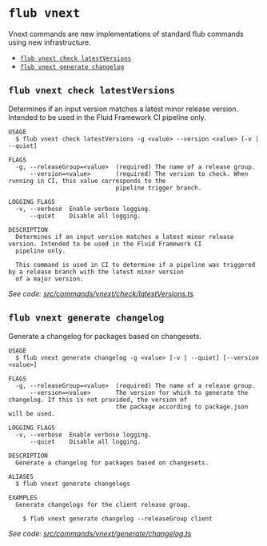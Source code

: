 `flub vnext`
============

Vnext commands are new implementations of standard flub commands using new infrastructure.

* [`flub vnext check latestVersions`](#flub-vnext-check-latestversions)
* [`flub vnext generate changelog`](#flub-vnext-generate-changelog)

## `flub vnext check latestVersions`

Determines if an input version matches a latest minor release version. Intended to be used in the Fluid Framework CI pipeline only.

```
USAGE
  $ flub vnext check latestVersions -g <value> --version <value> [-v | --quiet]

FLAGS
  -g, --releaseGroup=<value>  (required) The name of a release group.
      --version=<value>       (required) The version to check. When running in CI, this value corresponds to the
                              pipeline trigger branch.

LOGGING FLAGS
  -v, --verbose  Enable verbose logging.
      --quiet    Disable all logging.

DESCRIPTION
  Determines if an input version matches a latest minor release version. Intended to be used in the Fluid Framework CI
  pipeline only.

  This command is used in CI to determine if a pipeline was triggered by a release branch with the latest minor version
  of a major version.
```

_See code: [src/commands/vnext/check/latestVersions.ts](https://github.com/microsoft/FluidFramework/blob/main/build-tools/packages/build-cli/src/commands/vnext/check/latestVersions.ts)_

## `flub vnext generate changelog`

Generate a changelog for packages based on changesets.

```
USAGE
  $ flub vnext generate changelog -g <value> [-v | --quiet] [--version <value>]

FLAGS
  -g, --releaseGroup=<value>  (required) The name of a release group.
      --version=<value>       The version for which to generate the changelog. If this is not provided, the version of
                              the package according to package.json will be used.

LOGGING FLAGS
  -v, --verbose  Enable verbose logging.
      --quiet    Disable all logging.

DESCRIPTION
  Generate a changelog for packages based on changesets.

ALIASES
  $ flub vnext generate changelogs

EXAMPLES
  Generate changelogs for the client release group.

    $ flub vnext generate changelog --releaseGroup client
```

_See code: [src/commands/vnext/generate/changelog.ts](https://github.com/microsoft/FluidFramework/blob/main/build-tools/packages/build-cli/src/commands/vnext/generate/changelog.ts)_
